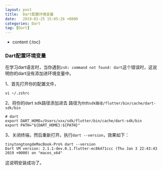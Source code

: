 ```yaml
---
layout: post
title:  Dart配置环境变量
date:   2019-02-25 15:05:26 +0800
categories: Dart
tag: [Dart]
---
```


* content
{:toc}


### Dart配置环境变量
在学习dart语言时，当你遇到`zsh: command not found: dart`这个错误时，这说明你的dart没有添加进环境变量中。

1、首先打开你的配置文件，
```
vi ~/.zshrc
```

2、将你的dart sdk路径添加进去
路径为`你的sdk路径/flutter/bin/cache/dart-sdk/bin`
```
# dart
export DART_HOME=/Users/xxx/sdk/flutter/bin/cache/dart-sdk/bin
export PATH="${DART_HOME}:${PATH}"
```

3、关闭终端，然后重新打开。执行`dart --version`，效果如下：
```
tinytongtongdeMacBook-Pro% dart --version
Dart VM version: 2.1.1-dev.0.1.flutter-ec86471ccc (Thu Jan 3 22:43:43 2019 +0000) on "macos_x64"
```
这说明安装成功了。